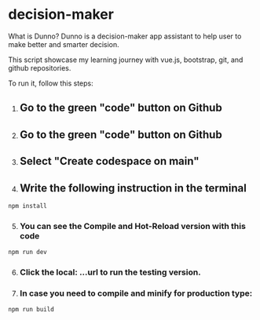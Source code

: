 # decision-maker
What is Dunno? Dunno is a decision-maker app assistant to help user to make better and smarter decision.

This script showcase my learning journey with vue.js, bootstrap, git, and github repositories.

To run it, follow this steps:

1. ## Go to the green "code" button on Github 

2. ## Go to the green "code" button on Github 
3. ## Select "Create codespace on main"
4. ## Write the following instruction in the terminal

```sh
npm install
```

5. ### You can see the Compile and Hot-Reload version with this code

```sh
npm run dev
```
6. ### Click the local: ...url to run the testing version.
7. ### In case you need to compile and minify for production type:

```sh
npm run build
```
